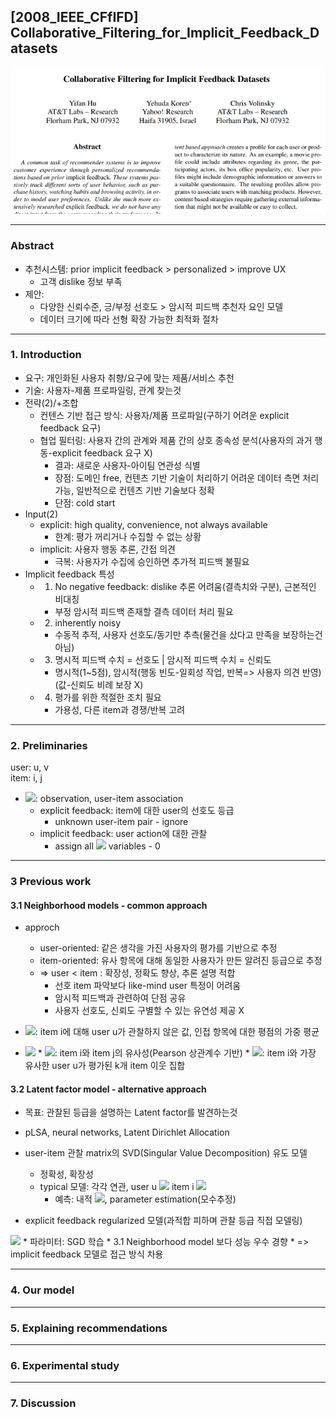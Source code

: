 ## [2008_IEEE_CFfIFD] Collaborative_Filtering_for_Implicit_Feedback_Datasets

![main](./image/main.PNG)

---

### Abstract  
* 추천시스템: prior implicit feedback > personalized > improve UX  
  - 고객 dislike 정보 부족  
* 제안:  
  - 다양한 신뢰수준, 긍/부정 선호도 > 암시적 피드백 추천자 요인 모델   
  - 데이터 크기에 따라 선형 확장 가능한 최적화 절차  

---
### 1. Introduction
* 요구: 개인화된 사용자 취향/요구에 맞는 제품/서비스 추천  
* 기술: 사용자-제품 프로파일링, 관계 찾는것  
* 전략(2)/+조합
  - 컨텐스 기반 접근 방식: 사용자/제품 프로파일(구하기 어려운 explicit feedback 요구)  
  - 협업 필터링: 사용자 간의 관계와 제품 ​​간의 상호 종속성 분석(사용자의 과거 행동-explicit feedback 요구 X)   
      - 결과: 새로운 사용자-아이팀 연관성 식별  
      - 장점: 도메인 free, 컨텐츠 기반 기술이 처리하기 어려운 데이터 측면 처리 가능, 일반적으로 컨텐츠 기반 기술보다 정확  
      - 단점: cold start 
* Input(2)  
  - explicit: high quality, convenience, not always available  
    - 한계: 평가 꺼리거나 수집할 수 없는 상황  
  - implicit: 사용자 행동 추론, 간접 의견  
    - 극복: 사용자가 수집에 승인하면 추가적 피드백 불필요   
* Implicit feedback 특성  
  - 1) No negative feedback: dislike 추론 어려움(결측치와 구분), 근본적인 비대칭  
    - 부정 암시적 피드백 존재할 결측 데이터 처리 필요  
  - 2) inherently noisy  
    -  수동적 추적, 사용자 선호도/동기만 추측(물건을 샀다고 만족을 보장하는건 아님)  
  - 3) 명시적 피드백 수치 = 선호도 | 암시적 피드백 수치 = 신뢰도   
    - 명시적(1~5점), 암시적(행동 빈도-일회성 작업, 반복=> 사용자 의견 반영)(값-신뢰도 비례 보장 X)  
  - 4) 평가를 위한 적절한 조치 필요  
    - 가용성, 다른 item과 경쟁/반복 고려  

---
### 2. Preliminaries  
user: u, v  
item: i, j  
* <img src="https://latex.codecogs.com/gif.latex?r_%7Bui%7D">: observation, user-item association  
  * explicit feedback: item에 대한 user의 선호도 등급  
    * unknown user-item pair - ignore  
  * implicit feedback: user action에 대한 관찰  
    * assign all <img src="https://latex.codecogs.com/gif.latex?r_ui"> variables - 0  

---
### 3 Previous work  
#### 3.1 Neighborhood models - common approach   
* approch  
  * user-oriented: 같은 생각을 가진 사용자의 평가를 기반으로 추정  
  * item-oriented: 유사 항목에 대해 동일한 사용자가 만든 알려진 등급으로 추정   
  * => user < item : 확장성, 정확도 향상, 추론 설명 적합  
    * 선호 item 파악보다 like-mind user 특정이 어려움  
    * 암시적 피드백과 관련하여 단점 공유  
    * 사용자 선호도, 신뢰도 구별할 수 있는 유연성 제공 X  

* <img src="https://latex.codecogs.com/gif.latex?%5Chat%20r_%7Bui%7D">: item i에 대해 user u가 관찰하지 않은 값, 인접 항목에 대한 평점의 가중 평균   
* <img src="https://latex.codecogs.com/gif.latex?%5Chat%7Br%7D_%7Bui%7D%20%3D%20%7B%7B%5Csum_%7Bj%5Cin%7BS%5Ek%28u%3Bi%29%7D%7Ds_%7Bij%7Dr_%7Buj%7D%7D%20%5Cover%20%7B%20%5Csum_%7Bj%5Cin%20S%5Ek%28i%3Bu%29%7D%20s_%7Bij%7D%20%7D%7D">  
  * <img src="https://latex.codecogs.com/gif.latex?s_%7Bij%7D">: item i와 item j의 유사성(Pearson 상관계수 기반)  
  * <img src="https://latex.codecogs.com/gif.latex?s%5Ek%28i%3Bu%29">: item i와 가장 유사한 user u가 평가된 k개 item 이웃 집합  

#### 3.2 Latent factor model - alternative approach  
* 목표: 관찰된 등급을 설명하는 Latent factor를 발견하는것  
* pLSA, neural networks, Latent Dirichlet Allocation

* user-item 관찰 matrix의 SVD(Singular Value Decomposition) 유도 모델  
  * 정확성, 확장성  
  * typical 모델: 각각 연관, user u <img src="https://latex.codecogs.com/gif.latex?x_u%5Cin%20%5Cmathbb%7BR%7D%5Ef"> item i <img src="https://latex.codecogs.com/gif.latex?y_i%20%5Cin%20%5Cmathbb%7BR%7D%5Ef">  
    * 예측: 내적 <img src="https://latex.codecogs.com/gif.latex?%5Chat%20r_%7Bui%7D%20%3D%20x_u%5ET%20y_i">, parameter estimation(모수추정)  

* explicit feedback regularized 모델(과적합 피하며 관찰 등급 직접 모델링)    
<img src="https://latex.codecogs.com/gif.latex?min_%7Bx*%2C%20y*%7D%20%5Csum_%7Br_%7Bu%2Ci%7D%20is%20known%7D%20%28r_%7Bui%7D%20-%20x_u%5ETy_i%29%5E2%20&plus;%20%5Clambda%20%28%5Cleft%20%5C%7C%20x_u%20%5Cright%20%5C%7C%5E2%20&plus;%20%5Cleft%20%5C%7C%20y_i%20%5Cright%20%5C%7C%5E2%29">  
  * 파라미터: SGD 학습  
  * 3.1 Neighborhood model 보다 성능 우수 경향  
  * => implicit feedback 모델로 접근 방식 차용  

---
### 4. Our model

---
### 5. Explaining recommendations

---  
### 6. Experimental study

---
### 7. Discussion